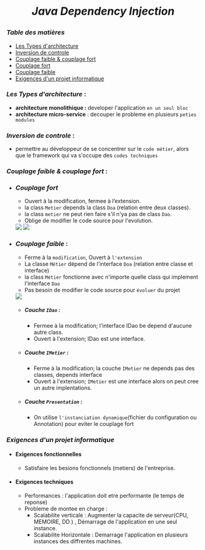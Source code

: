 
#  _<p align="center"> Java Dependency Injection</p>_
### _Table des matières_
- [Les Types d'architecture](#1)  
- [Inversion de controle](#2)  
- [Couplage faible & couplage fort](#3)   
- [Couplage fort](#3.1)   
- [Couplage faible](#3.2)   
- [Exigences d'un projet informatique](#4)   

### <a name="1"></a> _Les Types d'architecture_ :
- **architecture monolithique :** developer l'application `en un seul bloc`
- **architecture micro-service** : decouper le probleme en plusieurs `peties modules	`

### <a name="2"></a> _Inversion de controle_ :
- permettre au développeur de se concentrer sur le `code métier`, alors que le framework qui va s'occupe des `codes techniques`

### <a name="3"></a> _Couplage faible & couplage fort_ :
- ### <a name="3.1"></a> _Couplage fort_
  - Ouvert à la modification, fermee à l’extension.
  - la class `Metier` depends la class `Doa` (relation entre deux classes).
  - la class `metier` ne peut rien faire s'il n'ya pas de class `Dao`.
  - Oblige de modifier le code source pour l'evolution.

  <img src="https://github.com/Mo-bar/Java-Dependency-Injection/assets/98557431/46360feb-8411-460c-b327-b475995c8f7f">
  <img src="https://github.com/Mo-bar/Java-Dependency-Injection/assets/98557431/0aadb6c4-7208-4c81-a8dc-bb7db7e3a7ad">

- ### <a name="3.2"></a> _Couplage faible_ : 
  - Ferme à la `modification`, Ouvert à `l'extension`
  - La classe `Métier` dépend de l'interface `Doa` (relation entre classe et interface)
  - la class `Métier` fonctionne avec n'importe quelle class qui implement l'interface `Dao` 
  - Pas besoin de modifier le code source pour `évoluer` du projet
  <img src="https://github.com/Mo-bar/Java-Dependency-Injection/assets/98557431/48b33069-1d3e-4025-bd23-387f5c4ca21e">
  
  - ##### Couche `IDao` : 
    - Fermee à  la modification; l'interface IDao be depend d'aucune autre class.
    - Ouvert à  l'extension; IDao est une interface.
  
  - ##### Couche `IMetier` : 
    - Ferme à la modification; la couche `IMetier` ne depends pas des classes, depends interface
    - Ouvert à l'extension; `IMetier` est une interface alors on peut cree un autre implentations.

  - ##### Couche `Presentation` :
    - On utilise `l'instanciation dynamique`(fichier du configuration ou Annotation) pour eviter le couplage fort

### <a name="4"></a> _Exigences d'un projet informatique_
- #### Exigences fonctionnelles
  - Satisfaire les besions fonctionnels (metiers) de l'entreprise.
- #### Exigences techniques
  - Performances : l'application doit etre performante (le temps de reponse)
  - Probleme de montee en charge : 
      - Scalabilite verticale : Augmenter la capacite de serveur(CPU, MEMOIRE, DD ) , Démarrage de l'application en une seul instance.
      - Scalabilite Horizontale : Demarrage l'application en plusieurs instances des diffrentes machines.

  
  
